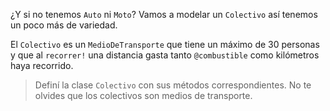 ¿Y si no tenemos `Auto` ni `Moto`? Vamos a modelar un `Colectivo` así tenemos un poco más de variedad. 

El `Colectivo` es un `MedioDeTransporte` que tiene un máximo de 30 personas y que al `recorrer!` una distancia gasta tanto `@combustible` como kilómetros haya recorrido. 

> Definí la clase `Colectivo` con sus métodos correspondientes. No te olvides que los colectivos son medios de transporte.